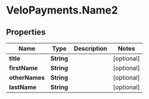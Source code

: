 # VeloPayments.Name2

## Properties

Name | Type | Description | Notes
------------ | ------------- | ------------- | -------------
**title** | **String** |  | [optional] 
**firstName** | **String** |  | [optional] 
**otherNames** | **String** |  | [optional] 
**lastName** | **String** |  | [optional] 


